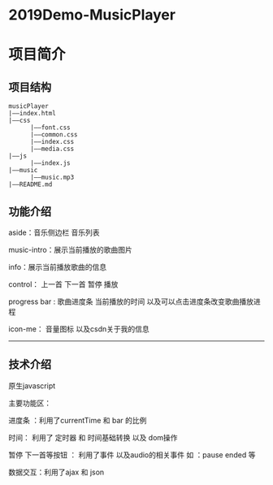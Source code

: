 # 2019Demo-MusicPlayer
# 项目简介
## 项目结构

```
musicPlayer
|——index.html
|——css
      |——font.css
      |——common.css
      |——index.css
      |——media.css
|——js
      |——index.js
|——music
      |——music.mp3
|——README.md
```

## 功能介绍

aside：音乐侧边栏 音乐列表

music-intro：展示当前播放的歌曲图片

info：展示当前播放歌曲的信息

control： 上一首 下一首 暂停 播放

progress bar : 歌曲进度条 当前播放的时间 以及可以点击进度条改变歌曲播放进程

icon-me： 音量图标 以及csdn关于我的信息

***
## 技术介绍

原生javascript

主要功能区：

进度条 ：利用了currentTime 和 bar 的比例

时间： 利用了 定时器 和 时间基础转换 以及 dom操作

暂停 下一首等按钮 ： 利用了事件 以及audio的相关事件 如 ：pause ended 等

数据交互：利用了ajax 和 json

